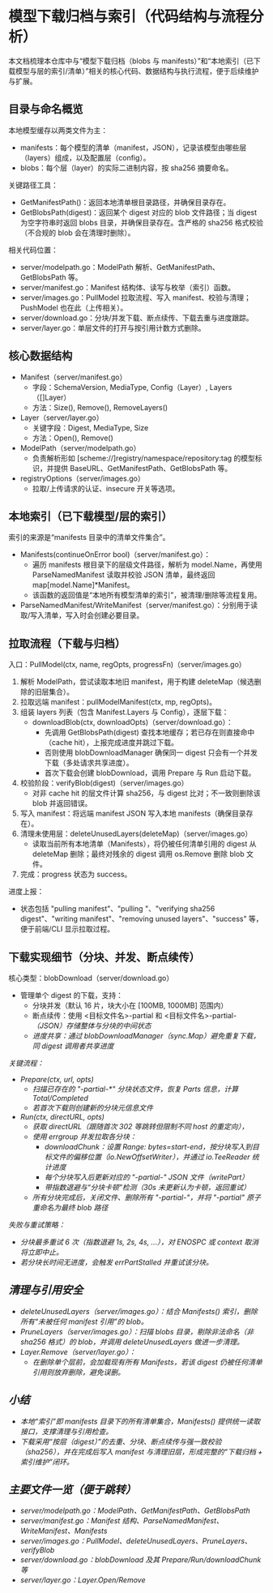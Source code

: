 # 模型下载归档与索引（代码结构与流程分析）

本文档梳理本仓库中与“模型下载归档（blobs 与 manifests）”和“本地索引（已下载模型与层的索引/清单）”相关的核心代码、数据结构与执行流程，便于后续维护与扩展。

## 目录与命名概览

本地模型缓存以两类文件为主：
- manifests：每个模型的清单（manifest，JSON），记录该模型由哪些层（layers）组成，以及配置层（config）。
- blobs：每个层（layer）的实际二进制内容，按 sha256 摘要命名。

关键路径工具：
- GetManifestPath()：返回本地清单根目录路径，并确保目录存在。
- GetBlobsPath(digest)：返回某个 digest 对应的 blob 文件路径；当 digest 为空字符串时返回 blobs 目录，并确保目录存在。含严格的 sha256 格式校验（不合规的 blob 会在清理时删除）。

相关代码位置：
- server/modelpath.go：ModelPath 解析、GetManifestPath、GetBlobsPath 等。
- server/manifest.go：Manifest 结构体、读写与枚举（索引）函数。
- server/images.go：PullModel 拉取流程、写入 manifest、校验与清理；PushModel 也在此（上传相关）。
- server/download.go：分块/并发下载、断点续传、下载去重与进度跟踪。
- server/layer.go：单层文件的打开与按引用计数方式删除。

## 核心数据结构

- Manifest（server/manifest.go）
  - 字段：SchemaVersion, MediaType, Config（Layer）, Layers（[]Layer）
  - 方法：Size(), Remove(), RemoveLayers()
- Layer（server/layer.go）
  - 关键字段：Digest, MediaType, Size
  - 方法：Open(), Remove()
- ModelPath（server/modelpath.go）
  - 负责解析形如 [scheme://]registry/namespace/repository:tag 的模型标识，并提供 BaseURL、GetManifestPath、GetBlobsPath 等。
- registryOptions（server/images.go）
  - 拉取/上传请求的认证、insecure 开关等选项。

## 本地索引（已下载模型/层的索引）

索引的来源是“manifests 目录中的清单文件集合”。
- Manifests(continueOnError bool)（server/manifest.go）：
  - 遍历 manifests 根目录下的层级文件路径，解析为 model.Name，再使用 ParseNamedManifest 读取并校验 JSON 清单，最终返回 map[model.Name]*Manifest。
  - 该函数的返回值是“本地所有模型清单的索引”，被清理/删除等流程复用。
- ParseNamedManifest/WriteManifest（server/manifest.go）：分别用于读取/写入清单，写入时会创建必要目录。

## 拉取流程（下载与归档）

入口：PullModel(ctx, name, regOpts, progressFn)（server/images.go）

1) 解析 ModelPath，尝试读取本地旧 manifest，用于构建 deleteMap（候选删除的旧层集合）。
2) 拉取远端 manifest：pullModelManifest(ctx, mp, regOpts)。
3) 组装 layers 列表（包含 Manifest.Layers 与 Config），逐层下载：
   - downloadBlob(ctx, downloadOpts)（server/download.go）：
     - 先调用 GetBlobsPath(digest) 查找本地缓存；若已存在则直接命中（cache hit），上报完成进度并跳过下载。
     - 否则使用 blobDownloadManager 确保同一 digest 只会有一个并发下载（多处请求共享进度）。
     - 首次下载会创建 blobDownload，调用 Prepare 与 Run 启动下载。
4) 校验阶段：verifyBlob(digest)（server/images.go）
   - 对非 cache hit 的层文件计算 sha256，与 digest 比对；不一致则删除该 blob 并返回错误。
5) 写入 manifest：将远端 manifest JSON 写入本地 manifests（确保目录存在）。
6) 清理未使用层：deleteUnusedLayers(deleteMap)（server/images.go）
   - 读取当前所有本地清单（Manifests），将仍被任何清单引用的 digest 从 deleteMap 删除；最终对残余的 digest 调用 os.Remove 删除 blob 文件。
7) 完成：progress 状态为 success。

进度上报：
- 状态包括 "pulling manifest"、"pulling <digest>"、"verifying sha256 digest"、"writing manifest"、"removing unused layers"、"success" 等，便于前端/CLI 显示拉取过程。

## 下载实现细节（分块、并发、断点续传）

核心类型：blobDownload（server/download.go）
- 管理单个 digest 的下载，支持：
  - 分块并发（默认 16 片，块大小在 [100MB, 1000MB] 范围内）
  - 断点续传：使用 <目标文件名>-partial 和 <目标文件名>-partial-<i>（JSON）存储整体与分块的中间状态
  - 进度共享：通过 blobDownloadManager（sync.Map）避免重复下载，同 digest 调用者共享进度

关键流程：
- Prepare(ctx, url, opts)
  - 扫描已存在的 "-partial-*" 分块状态文件，恢复 Parts 信息，计算 Total/Completed
  - 若首次下载则创建新的分块元信息文件
- Run(ctx, directURL, opts)
  - 获取 directURL（跟随首次 302 等跳转但限制不同 host 的重定向），
  - 使用 errgroup 并发拉取各分块：
    - downloadChunk：设置 Range: bytes=start-end，按分块写入到目标文件的偏移位置（io.NewOffsetWriter），并通过 io.TeeReader 统计进度
    - 每个分块写入后更新对应的 "-partial-<i>" JSON 文件（writePart）
    - 带指数退避与“分块卡顿”检测（30s 未更新认为卡顿，返回重试）
  - 所有分块完成后，关闭文件、删除所有 "-partial-<i>"，并将 "-partial" 原子重命名为最终 blob 路径

失败与重试策略：
- 分块最多重试 6 次（指数退避 1s, 2s, 4s, ...），对 ENOSPC 或 context 取消将立即中止。
- 若分块长时间无进度，会触发 errPartStalled 并重试该分块。

## 清理与引用安全

- deleteUnusedLayers（server/images.go）：结合 Manifests() 索引，删除所有“未被任何 manifest 引用”的 blob。
- PruneLayers（server/images.go）：扫描 blobs 目录，剔除非法命名（非 sha256 格式）的 blob，并调用 deleteUnusedLayers 做进一步清理。
- Layer.Remove（server/layer.go）：
  - 在删除单个层前，会加载现有所有 Manifests，若该 digest 仍被任何清单引用则放弃删除，避免误删。

## 小结

- 本地“索引”即 manifests 目录下的所有清单集合，Manifests() 提供统一读取接口，支撑清理与引用检查。
- 下载采用“按层（digest）”的去重、分块、断点续传与强一致校验（sha256），并在完成后写入 manifest 与清理旧层，形成完整的“下载归档 + 索引维护”闭环。

## 主要文件一览（便于跳转）
- server/modelpath.go：ModelPath、GetManifestPath、GetBlobsPath
- server/manifest.go：Manifest 结构、ParseNamedManifest、WriteManifest、Manifests
- server/images.go：PullModel、deleteUnusedLayers、PruneLayers、verifyBlob
- server/download.go：blobDownload 及其 Prepare/Run/downloadChunk 等
- server/layer.go：Layer.Open/Remove